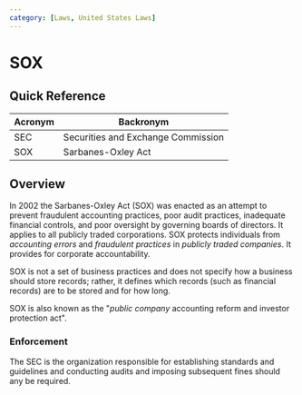 ```yaml
---
category: [Laws, United States Laws]
---
```


# SOX

## Quick Reference

| Acronym | Backronym |
| - | - |
| SEC | Securities and Exchange Commission |
| SOX | Sarbanes-Oxley Act |

## Overview

In 2002 the Sarbanes-Oxley Act (SOX) was enacted as an attempt to prevent fraudulent accounting practices, poor audit practices, inadequate financial controls, and poor oversight by governing boards of directors. It applies to all publicly traded corporations. SOX protects individuals from *accounting errors* and *fraudulent practices* in *publicly traded companies*. It provides for corporate accountability.

SOX is not a set of business practices and does not specify how a business should store records; rather, it defines which records (such as financial records) are to be stored and for how long.

SOX is also known as the "*public company* accounting reform and investor protection act".

### Enforcement

The SEC is the organization responsible for establishing standards and guidelines and conducting audits and imposing subsequent fines should any be required.
